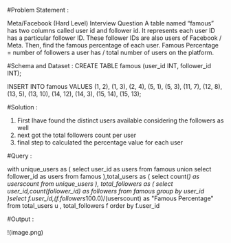 #Problem Statement :

Meta/Facebook (Hard Level)  Interview Question
A table named “famous” has two columns called user id and follower id. It represents each user ID has a particular follower ID. 
These follower IDs are also users of Facebook / Meta. Then, find the famous percentage of each user. 
Famous Percentage = number of followers a user has / total number of users on the platform.

#Schema and Dataset :
CREATE TABLE famous (user_id INT, follower_id INT);

INSERT INTO famous VALUES
(1, 2), (1, 3), (2, 4), (5, 1), (5, 3), 
(11, 7), (12, 8), (13, 5), (13, 10), 
(14, 12), (14, 3), (15, 14), (15, 13);

#Solution :

1. First Ihave found the distinct users available considering  the  followers as well 
2. next got the total  followers count per user 
3. final step to calculated the percentage value for each user 

#Query :

with unique_users as (
	select user_id as users from famous 
	union 
	select follower_id as users from famous 
),total_users as (
	select count(*) as userscount from unique_users
),
total_followers as (
	select user_id,count(follower_id) as followers from famous group by user_id
)select f.user_id,(f.followers*100.0)/(userscount) as "Famous Percentage"
from total_users u , total_followers f  order by f.user_id

#Output :

!(image.png)





